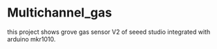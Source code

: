 # Multichannel_gas

this project shows grove gas sensor V2 of seeed studio integrated with arduino mkr1010.
